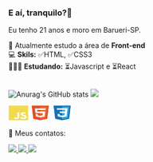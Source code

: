 ### E aí, tranquilo?👋

Eu tenho 21 anos e moro em Barueri-SP.

🚀 Atualmente estudo a área de **Front-end**</br>
💻 **Skils:** ✅HTML, ✅CSS3<br>
👨🏾‍🎓 **Estudando:** ⏳Javascript e ⏳React </br></br>

![Anurag's GitHub stats](https://github-readme-stats.vercel.app/api?username=LipeMonteiro&show_icons=true&theme=gruvbox)
<img height="180em" src="https://github-readme-stats.vercel.app/api/top-langs/?username=LipeMonteiro&layout=compact&langs_count=6&theme=tokyonight"/>

<div style="display: inline_block">
  <img align="center" alt="Js" height="30" width="40" src="https://raw.githubusercontent.com/devicons/devicon/master/icons/javascript/javascript-plain.svg">
  <img align="center" alt="HTML" height="30" width="40" src="https://raw.githubusercontent.com/devicons/devicon/master/icons/html5/html5-original.svg">
  <img align="center" alt="CSS" height="30" width="40" src="https://raw.githubusercontent.com/devicons/devicon/master/icons/css3/css3-original.svg">
</div></br>
📩 Meus contatos: </br>
<p align="left">
  <a href="https://web.whatsapp.com/send?phone=55+11+942315865" target="_blank">
  <img src="https://img.shields.io/badge/WhatsApp-25D366?style=for-the-badge&logo=whatsapp&logoColor=white"/>
</a>

<a href="https://www.linkedin.com/in/filipe-monteiro-68b4a6191/">
  <img src="https://img.shields.io/badge/LinkedIn-0077B5?style=for-the-badge&logo=linkedin&logoColor=white"/>
</a>
  
<a href="https://www.instagram.com/lipemonteiro.ig/">
  <img src="https://img.shields.io/badge/Instagram-E4405F?style=for-the-badge&logo=instagram&logoColor=white"/>
</a>



</p>



<!--
**LipeMonteiro/LipeMonteiro** is a ✨ _special_ ✨ repository because its `README.md` (this file) appears on your GitHub profile.

Here are some ideas to get you started:

- 🔭 I’m currently working on ...
- 🌱 I’m currently learning ...
- 👯 I’m looking to collaborate on ...
- 🤔 I’m looking for help with ...
- 💬 Ask me about ...
- 📫 How to reach me: ...
- 😄 Pronouns: ...
- ⚡ Fun fact: ...
-->
